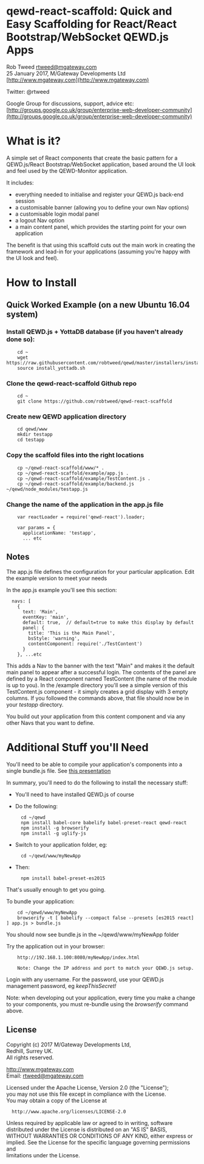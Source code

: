 # qewd-react-scaffold: Quick and Easy Scaffolding for React/React Bootstrap/WebSocket QEWD.js Apps
 
Rob Tweed <rtweed@mgateway.com>  
25 January 2017, M/Gateway Developments Ltd [http://www.mgateway.com](http://www.mgateway.com)  

Twitter: @rtweed

Google Group for discussions, support, advice etc: [http://groups.google.co.uk/group/enterprise-web-developer-community](http://groups.google.co.uk/group/enterprise-web-developer-community)

# What is it?

A simple set of React components that create the basic pattern for a QEWD.js/React Bootstrap/WebSocket
application, based around the UI look and feel used by the QEWD-Monitor application.

It includes:

- everything needed to initialise and register your QEWD.js back-end session
- a customisable banner (allowing you to define your own Nav options)
- a customisable login modal panel
- a logout Nav option
- a main content panel, which provides the starting point for your own application

The benefit is that using this scaffold cuts out the main work in creating the framework and
lead-in for your applications (assuming you're happy with the UI look and feel).


# How to Install

## Quick Worked Example (on a new Ubuntu 16.04 system)

### Install QEWD.js + YottaDB database (if you haven't already done so):

        cd ~
        wget https://raw.githubusercontent.com/robtweed/qewd/master/installers/install_yottadb.sh
        source install_yottadb.sh

### Clone the qewd-react-scaffold Github repo

        cd ~
        git clone https://github.com/robtweed/qewd-react-scaffold

### Create new QEWD application directory

        cd qewd/www
        mkdir testapp
        cd testapp

### Copy the scaffold files into the right locations

        cp ~/qewd-react-scaffold/www/* .
        cp ~/qewd-react-scaffold/example/app.js .
        cp ~/qewd-react-scaffold/example/TestContent.js .
        cp ~/qewd-react-scaffold/example/backend.js ~/qewd/node_modules/testapp.js

### Change the name of the application in the app.js file

        var reactLoader = require('qewd-react').loader;
        
        var params = {
          applicationName: 'testapp',
          ... etc

## Notes

The app.js file defines the configuration for your particular application.  Edit the example version 
to meet your needs

In the app.js example you'll see this section:

      navs: [
        {
          text: 'Main',
          eventKey: 'main',
          default: true,  // default=true to make this display by default
          panel: {
            title: 'This is the Main Panel',
            bsStyle: 'warning',
            contentComponent: require('./TestContent')
          }
        }, ...etc

This adds a Nav to the banner with the text "Main" and makes it the default main panel to appear after a successful login.  The contents of the panel are defined by a React component named TestContent (the name of the module is up to you).  In the /example directory you'll see a simple version of this TestContent.js component - it simply creates a grid display with 3 empty columns.  If you followed the commands above, that file should now be in your *testapp* directory.

You build out your application from this content component and via any other Navs that you want to define.

# Additional Stuff you'll Need

You'll need to be able to compile your application's components into a single bundle.js file.  See
[this presentation](https://www.slideshare.net/robtweed/ewd-3-training-course-part-37-building-a-reactjs-application-with-ewdxpress-part-4)

In summary, you'll need to do the following to install the necessary stuff:

- You'll need to have installed QEWD.js of course
- Do the following:

        cd ~/qewd
        npm install babel-core babelify babel-preset-react qewd-react
        npm install -g browserify
        npm install -g uglify-js

- Switch to your application folder, eg:

        cd ~/qewd/www/myNewApp

- Then:

        npm install babel-preset-es2015


That's usually enough to get you going.

To bundle your application:

        cd ~/qewd/www/myNewApp
        browserify -t [ babelify --compact false --presets [es2015 react] ] app.js > bundle.js

You should now see bundle.js in the ~/qewd/www/myNewApp folder

Try the application out in your browser:

        http://192.168.1.100:8080/myNewApp/index.html

        Note: Change the IP address and port to match your QEWD.js setup.

Login with any username.  For the password, use your QEWD.js management password, eg *keepThisSecret!*

Note: when developing out your application, every time you make a change to your components, you must re-bundle using the *browserify* command above.


## License

 Copyright (c) 2017 M/Gateway Developments Ltd,                           
 Redhill, Surrey UK.                                                      
 All rights reserved.                                                     
                                                                           
  http://www.mgateway.com                                                  
  Email: rtweed@mgateway.com                                               
                                                                           
                                                                           
  Licensed under the Apache License, Version 2.0 (the "License");          
  you may not use this file except in compliance with the License.         
  You may obtain a copy of the License at                                  
                                                                           
      http://www.apache.org/licenses/LICENSE-2.0                           
                                                                           
  Unless required by applicable law or agreed to in writing, software      
  distributed under the License is distributed on an "AS IS" BASIS,        
  WITHOUT WARRANTIES OR CONDITIONS OF ANY KIND, either express or implied. 
  See the License for the specific language governing permissions and      
   limitations under the License.      




